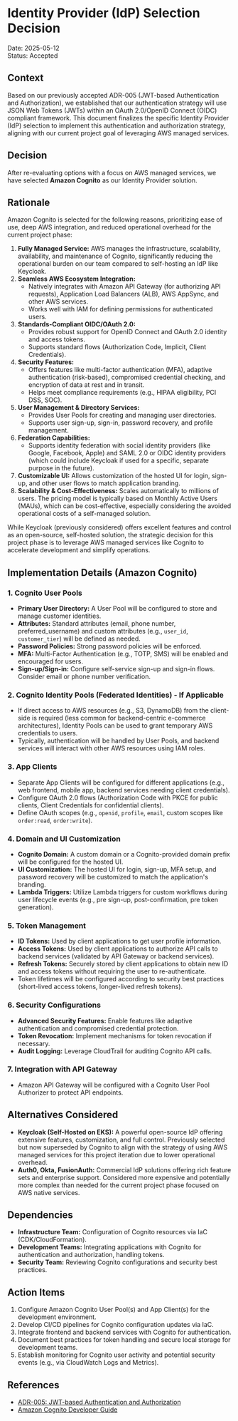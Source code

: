 # Identity Provider (IdP) Selection Decision

Date: 2025-05-12  
Status: Accepted

## Context

Based on our previously accepted ADR-005 (JWT-based Authentication and Authorization), we established that our authentication strategy will use JSON Web Tokens (JWTs) within an OAuth 2.0/OpenID Connect (OIDC) compliant framework. This document finalizes the specific Identity Provider (IdP) selection to implement this authentication and authorization strategy, aligning with our current project goal of leveraging AWS managed services.

## Decision

After re-evaluating options with a focus on AWS managed services, we have selected **Amazon Cognito** as our Identity Provider solution.

## Rationale

Amazon Cognito is selected for the following reasons, prioritizing ease of use, deep AWS integration, and reduced operational overhead for the current project phase:

1.  **Fully Managed Service:** AWS manages the infrastructure, scalability, availability, and maintenance of Cognito, significantly reducing the operational burden on our team compared to self-hosting an IdP like Keycloak.
2.  **Seamless AWS Ecosystem Integration:**
    *   Natively integrates with Amazon API Gateway (for authorizing API requests), Application Load Balancers (ALB), AWS AppSync, and other AWS services.
    *   Works well with IAM for defining permissions for authenticated users.
3.  **Standards-Compliant OIDC/OAuth 2.0:**
    *   Provides robust support for OpenID Connect and OAuth 2.0 identity and access tokens.
    *   Supports standard flows (Authorization Code, Implicit, Client Credentials).
4.  **Security Features:**
    *   Offers features like multi-factor authentication (MFA), adaptive authentication (risk-based), compromised credential checking, and encryption of data at rest and in transit.
    *   Helps meet compliance requirements (e.g., HIPAA eligibility, PCI DSS, SOC).
5.  **User Management & Directory Services:**
    *   Provides User Pools for creating and managing user directories.
    *   Supports user sign-up, sign-in, password recovery, and profile management.
6.  **Federation Capabilities:**
    *   Supports identity federation with social identity providers (like Google, Facebook, Apple) and SAML 2.0 or OIDC identity providers (which could include Keycloak if used for a specific, separate purpose in the future).
7.  **Customizable UI:** Allows customization of the hosted UI for login, sign-up, and other user flows to match application branding.
8.  **Scalability & Cost-Effectiveness:** Scales automatically to millions of users. The pricing model is typically based on Monthly Active Users (MAUs), which can be cost-effective, especially considering the avoided operational costs of a self-managed solution.

While Keycloak (previously considered) offers excellent features and control as an open-source, self-hosted solution, the strategic decision for this project phase is to leverage AWS managed services like Cognito to accelerate development and simplify operations.

## Implementation Details (Amazon Cognito)

### 1. Cognito User Pools

*   **Primary User Directory:** A User Pool will be configured to store and manage customer identities.
*   **Attributes:** Standard attributes (email, phone number, preferred_username) and custom attributes (e.g., `user_id`, `customer_tier`) will be defined as needed.
*   **Password Policies:** Strong password policies will be enforced.
*   **MFA:** Multi-Factor Authentication (e.g., TOTP, SMS) will be enabled and encouraged for users.
*   **Sign-up/Sign-in:** Configure self-service sign-up and sign-in flows. Consider email or phone number verification.

### 2. Cognito Identity Pools (Federated Identities) - If Applicable

*   If direct access to AWS resources (e.g., S3, DynamoDB) from the client-side is required (less common for backend-centric e-commerce architectures), Identity Pools can be used to grant temporary AWS credentials to users.
*   Typically, authentication will be handled by User Pools, and backend services will interact with other AWS resources using IAM roles.

### 3. App Clients

*   Separate App Clients will be configured for different applications (e.g., web frontend, mobile app, backend services needing client credentials).
*   Configure OAuth 2.0 flows (Authorization Code with PKCE for public clients, Client Credentials for confidential clients).
*   Define OAuth scopes (e.g., `openid`, `profile`, `email`, custom scopes like `order:read`, `order:write`).

### 4. Domain and UI Customization

*   **Cognito Domain:** A custom domain or a Cognito-provided domain prefix will be configured for the hosted UI.
*   **UI Customization:** The hosted UI for login, sign-up, MFA setup, and password recovery will be customized to match the application's branding.
*   **Lambda Triggers:** Utilize Lambda triggers for custom workflows during user lifecycle events (e.g., pre sign-up, post-confirmation, pre token generation).

### 5. Token Management

*   **ID Tokens:** Used by client applications to get user profile information.
*   **Access Tokens:** Used by client applications to authorize API calls to backend services (validated by API Gateway or backend services).
*   **Refresh Tokens:** Securely stored by client applications to obtain new ID and access tokens without requiring the user to re-authenticate.
*   Token lifetimes will be configured according to security best practices (short-lived access tokens, longer-lived refresh tokens).

### 6. Security Configurations

*   **Advanced Security Features:** Enable features like adaptive authentication and compromised credential protection.
*   **Token Revocation:** Implement mechanisms for token revocation if necessary.
*   **Audit Logging:** Leverage CloudTrail for auditing Cognito API calls.

### 7. Integration with API Gateway

*   Amazon API Gateway will be configured with a Cognito User Pool Authorizer to protect API endpoints.

## Alternatives Considered

*   **Keycloak (Self-Hosted on EKS):** A powerful open-source IdP offering extensive features, customization, and full control. Previously selected but now superseded by Cognito to align with the strategy of using AWS managed services for this project iteration due to lower operational overhead.
*   **Auth0, Okta, FusionAuth:** Commercial IdP solutions offering rich feature sets and enterprise support. Considered more expensive and potentially more complex than needed for the current project phase focused on AWS native services.

## Dependencies

*   **Infrastructure Team:** Configuration of Cognito resources via IaC (CDK/CloudFormation).
*   **Development Teams:** Integrating applications with Cognito for authentication and authorization, handling tokens.
*   **Security Team:** Reviewing Cognito configurations and security best practices.

## Action Items

1.  Configure Amazon Cognito User Pool(s) and App Client(s) for the development environment.
2.  Develop CI/CD pipelines for Cognito configuration updates via IaC.
3.  Integrate frontend and backend services with Cognito for authentication.
4.  Document best practices for token handling and secure local storage for development teams.
5.  Establish monitoring for Cognito user activity and potential security events (e.g., via CloudWatch Logs and Metrics).

## References

*   [ADR-005: JWT-based Authentication and Authorization](./../adr/ADR-005-jwt-based-authentication-and-authorization.md)
*   [Amazon Cognito Developer Guide](https://docs.aws.amazon.com/cognito/latest/developerguide/what-is-amazon-cognito.html)
